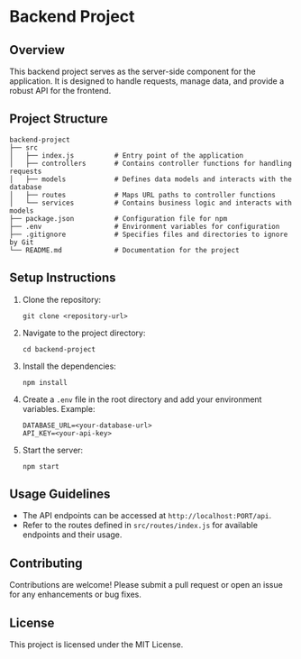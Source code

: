 # Backend Project

## Overview
This backend project serves as the server-side component for the application. It is designed to handle requests, manage data, and provide a robust API for the frontend.

## Project Structure
```
backend-project
├── src
│   ├── index.js          # Entry point of the application
│   ├── controllers       # Contains controller functions for handling requests
│   ├── models            # Defines data models and interacts with the database
│   ├── routes            # Maps URL paths to controller functions
│   └── services          # Contains business logic and interacts with models
├── package.json          # Configuration file for npm
├── .env                  # Environment variables for configuration
├── .gitignore            # Specifies files and directories to ignore by Git
└── README.md             # Documentation for the project
```

## Setup Instructions
1. Clone the repository:
   ```
   git clone <repository-url>
   ```
2. Navigate to the project directory:
   ```
   cd backend-project
   ```
3. Install the dependencies:
   ```
   npm install
   ```
4. Create a `.env` file in the root directory and add your environment variables. Example:
   ```
   DATABASE_URL=<your-database-url>
   API_KEY=<your-api-key>
   ```
5. Start the server:
   ```
   npm start
   ```

## Usage Guidelines
- The API endpoints can be accessed at `http://localhost:PORT/api`.
- Refer to the routes defined in `src/routes/index.js` for available endpoints and their usage.

## Contributing
Contributions are welcome! Please submit a pull request or open an issue for any enhancements or bug fixes.

## License
This project is licensed under the MIT License.